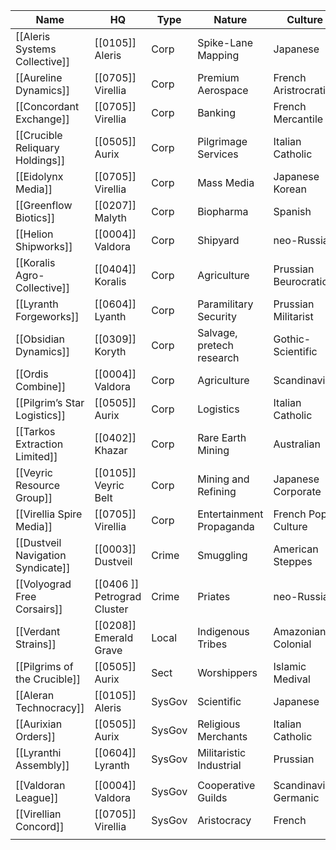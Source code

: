 
| Name                              | HQ                          | Type   | Nature                    | Culture               |
| --------------------------------- | --------------------------- | ------ | ------------------------- | --------------------- |
| [[Aleris Systems Collective]]     | [[0105]] Aleris             | Corp   | Spike-Lane Mapping        | Japanese              |
| [[Aureline Dynamics]]             | [[0705]] Virellia           | Corp   | Premium Aerospace         | French Aristrocratic  |
| [[Concordant Exchange]]           | [[0705]] Virellia           | Corp   | Banking                   | French Mercantile     |
| [[Crucible Reliquary Holdings]]   | [[0505]] Aurix              | Corp   | Pilgrimage Services       | Italian Catholic      |
| [[Eidolynx Media]]                | [[0705]] Virellia           | Corp   | Mass Media                | Japanese Korean       |
| [[Greenflow Biotics]]             | [[0207]] Malyth             | Corp   | Biopharma                 | Spanish               |
| [[Helion Shipworks]]              | [[0004]] Valdora            | Corp   | Shipyard                  | neo-Russian           |
| [[Koralis Agro-Collective]]       | [[0404]] Koralis            | Corp   | Agriculture               | Prussian Beurocratic  |
| [[Lyranth Forgeworks]]            | [[0604]] Lyanth             | Corp   | Paramilitary Security     | Prussian Militarist   |
| [[Obsidian Dynamics]]             | [[0309]] Koryth             | Corp   | Salvage, pretech research | Gothic-Scientific     |
| [[Ordis Combine]]                 | [[0004]] Valdora            | Corp   | Agriculture               | Scandinavian          |
| [[Pilgrim’s Star Logistics]]      | [[0505]] Aurix              | Corp   | Logistics                 | Italian Catholic      |
| [[Tarkos Extraction Limited]]     | [[0402]] Khazar             | Corp   | Rare Earth Mining         | Australian            |
| [[Veyric Resource Group]]         | [[0105]] Veyric Belt        | Corp   | Mining and Refining       | Japanese Corporate    |
| [[Virellia Spire Media]]          | [[0705]] Virellia           | Corp   | Entertainment Propaganda  | French Pop Culture    |
| [[Dustveil Navigation Syndicate]] | [[0003]] Dustveil           | Crime  | Smuggling                 | American Steppes      |
| [[Volyograd Free Corsairs]]       | [[0406 ]] Petrograd Cluster | Crime  | Priates                   | neo-Russian           |
| [[Verdant Strains]]               | [[0208]] Emerald Grave      | Local  | Indigenous Tribes         | Amazonian Colonial    |
| [[Pilgrims of the Crucible]]      | [[0505]] Aurix              | Sect   | Worshippers               | Islamic Medival       |
| [[Aleran Technocracy]]            | [[0105]] Aleris             | SysGov | Scientific                | Japanese              |
| [[Aurixian Orders]]               | [[0505]] Aurix              | SysGov | Religious Merchants       | Italian Catholic      |
| [[Lyranthi Assembly]]             | [[0604]] Lyranth            | SysGov | Militaristic Industrial   | Prussian              |
|                                   |                             |        |                           |                       |
| [[Valdoran League]]               | [[0004]] Valdora            | SysGov | Cooperative Guilds        | Scandinavian Germanic |
| [[Virellian Concord]]             | [[0705]] Virellia           | SysGov | Aristocracy               | French                |
|                                   |                             |        |                           |                       |
